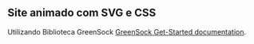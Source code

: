 ## Site animado com SVG e CSS

Utilizando Biblioteca GreenSock   [GreenSock Get-Started documentation](https://greensock.com/get-started).